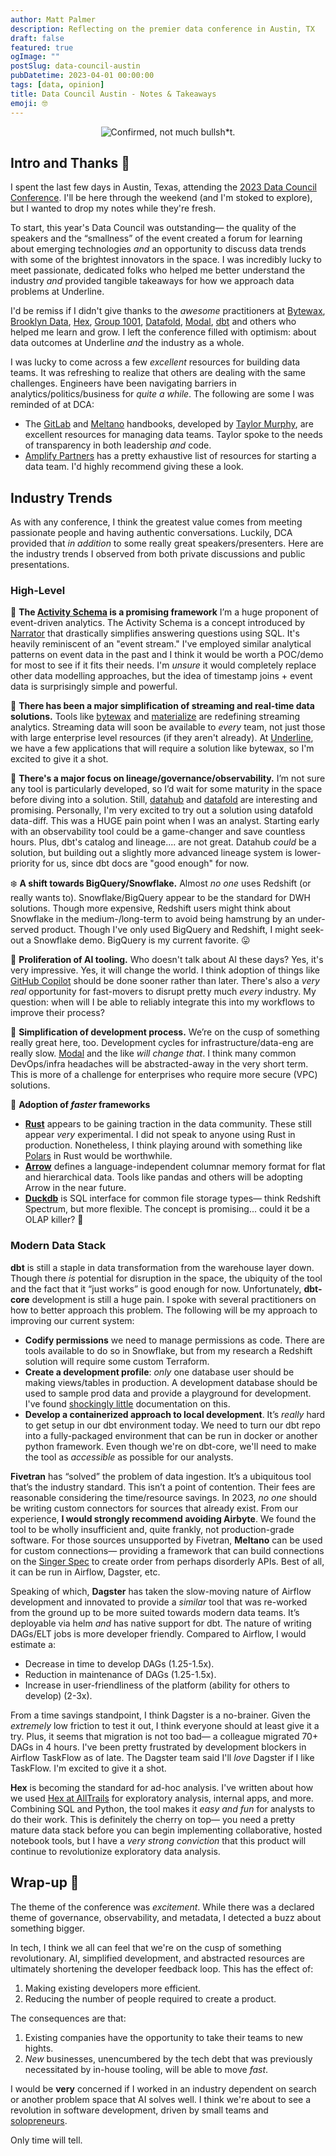 ```yaml
---
author: Matt Palmer
description: Reflecting on the premier data conference in Austin, TX
draft: false
featured: true
ogImage: ""
postSlug: data-council-austin
pubDatetime: 2023-04-01 00:00:00
tags: [data, opinion]
title: Data Council Austin - Notes & Takeaways
emoji: 🤓
---
```


<center>
<figure>
  <img src="/posts/data-council-austin/dca-logo-1.jpg" alt="Confirmed, not much bullsh*t."/>
</figure>
</center>

## Intro and Thanks 🙏

I spent the last few days in Austin, Texas, attending the [2023 Data Council Conference](https://www.datacouncil.ai/austin). I'll be here through the weekend (and I'm stoked to explore), but I wanted to drop my notes while they're fresh.

To start, this year's Data Council was outstanding— the quality of the speakers and the “smallness” of the event created a forum for learning about emerging technologies _and_ an opportunity to discuss data trends with some of the brightest innovators in the space. I was incredibly lucky to meet passionate, dedicated folks who helped me better understand the industry _and_ provided tangible takeaways for how we approach data problems at Underline.

I'd be remiss if I didn't give thanks to the _awesome_ practitioners at [Bytewax](https://bytewax.io/), [Brooklyn Data](https://brooklyndata.co/), [Hex](https://hex.tech/), [Group 1001](https://www.group1001.com/), [Datafold](https://www.datafold.com/), [Modal](https://modal.com/), [dbt](https://www.getdbt.com/) and others who helped me learn and grow. I left the conference filled with optimism: about data outcomes at Underline _and_ the industry as a whole.

I was lucky to come across a few _excellent_ resources for building data teams. It was refreshing to realize that others are dealing with the same challenges. Engineers have been navigating barriers in analytics/politics/business for _quite a while_. The following are some I was reminded of at DCA:

- The [GitLab](https://about.gitlab.com/handbook/business-technology/data-team/) and [Meltano](https://handbook.meltano.com/data-team/) handbooks, developed by [Taylor Murphy](https://www.linkedin.com/in/tayloramurphy), are excellent resources for managing data teams. Taylor spoke to the needs of transparency in both leadership _and_ code.
- [Amplify Partners](https://datateams.amplifypartners.com/) has a pretty exhaustive list of resources for starting a data team. I'd highly recommend giving these a look.

## Industry Trends

As with any conference, I think the greatest value comes from meeting passionate people and having authentic conversations. Luckily, DCA provided that _in addition_ to some really great speakers/presenters. Here are the industry trends I observed from both private discussions and public presentations.

### High-Level

📜 **The [Activity Schema](https://www.activityschema.com/) is a promising framework** I’m a huge proponent of event-driven analytics. The Activity Schema is a concept introduced by [Narrator](https://www.narratordata.com/) that drastically simplifies answering questions using SQL. It's heavily reminiscent of an "event stream." I've employed similar analytical patterns on event data in the past and I think it would be worth a POC/demo for most to see if it fits their needs. I'm _unsure_ it would completely replace other data modelling approaches, but the idea of timestamp joins + event data is surprisingly simple and powerful.

🌊 **There has been a major simplification of streaming and real-time data solutions.** Tools like [bytewax](https://bytewax.io/) and [materialize](https://materialize.com/) are redefining streaming analytics. Streaming data will soon be available to _every_ team, not just those with large enterprise level resources (if they aren't already). At [Underline](https://www.underline.com/), we have a few applications that will require a solution like bytewax, so I'm excited to give it a shot.

🔭 **There's a major focus on lineage/governance/observability.** I’m not sure any tool is particularly developed, so I’d wait for some maturity in the space before diving into a solution. Still, [datahub](https://datahubproject.io/) and [datafold](https://www.datafold.com/) are interesting and promising. Personally, I'm very excited to try out a solution using datafold data-diff. This was a HUGE pain point when I was an analyst. Starting early with an observability tool could be a game-changer and save countless hours. Plus, dbt's catalog and lineage.... are not great. Datahub _could_ be a solution, but building out a slightly more advanced lineage system is lower-priority for us, since dbt docs are "good enough" for now.

❄️ **A shift towards BigQuery/Snowflake.** Almost _no one_ uses Redshift (or really wants to). Snowflake/BigQuery appear to be the standard for DWH solutions. Though more expensive, Redshift users might think about Snowflake in the medium-/long-term to avoid being hamstrung by an under-served product. Though I've only used BigQuery and Redshift, I might seek-out a Snowflake demo. BigQuery is my current favorite. 😛

🤖 **Proliferation of AI tooling.** Who doesn't talk about AI these days? Yes, it's very impressive. Yes, it will change the world. I think adoption of things like [GitHub Copilot](https://github.com/features/copilot) should be done sooner rather than later. There's also a _very real_ opportunity for fast-movers to disrupt pretty much _every_ industry. My question: when will I be able to reliably integrate this into my workflows to improve their process?

🙏 **Simplification of development process.** We’re on the cusp of something really great here, too. Development cycles for infrastructure/data-eng are really slow. [Modal](https://www.modal.com) and the like _will change that_. I think many common DevOps/infra headaches will be abstracted-away in the very short term. This is more of a challenge for enterprises who require more secure (VPC) solutions.

💨 **Adoption of _faster_ frameworks**

- **[Rust](https://www.rust-lang.org/)** appears to be gaining traction in the data community. These still appear _very_ experimental. I did not speak to anyone using Rust in production. Nonetheless, I think playing around with something like [Polars](https://www.pola.rs/) in Rust would be worthwhile.
- **[Arrow](https://arrow.apache.org/)** defines a language-independent columnar memory format for flat and hierarchical data. Tools like pandas and others will be adopting Arrow in the near future.
- **[Duckdb](https://duckdb.org/)** is SQL interface for common file storage types— think Redshift Spectrum, but more flexible. The concept is promising... could it be a OLAP killer? 🦆

### Modern Data Stack

**dbt** is still a staple in data transformation from the warehouse layer down. Though there _is_ potential for disruption in the space, the ubiquity of the tool and the fact that it “just works” is good enough for now. Unfortunately, **dbt-core** development is still a huge pain. I spoke with several practitioners on how to better approach this problem. The following will be my approach to improving our current system:

- **Codify permissions** we need to manage permissions as code. There are tools available to do so in Snowflake, but from my research a Redshift solution will require some custom Terraform.
- **Create a development profile**: _only_ one database user should be making views/tables in production. A development database should be used to sample prod data and provide a playground for development. I've found [shockingly little](https://docs.getdbt.com/blog/configuring-grants) documentation on this.
- **Develop a containerized approach to local development**. It’s _really_ hard to get setup in our dbt environment today. We need to turn our dbt repo into a fully-packaged environment that can be run in docker or another python framework. Even though we're on dbt-core, we'll need to make the tool as _accessible_ as possible for our analysts.

**Fivetran** has “solved” the problem of data ingestion. It’s a ubiquitous tool that’s the industry standard. This isn’t a point of contention. Their fees are reasonable considering the time/resource savings. In 2023, _no one_ should be writing custom connectors for sources that already exist. From our experience, **I would strongly recommend avoiding Airbyte**. We found the tool to be wholly insufficient and, quite frankly, not production-grade software. For those sources unsupported by Fivetran, **Meltano** can be used for custom connections— providing a framework that can build connections on the [Singer Spec](https://hub.meltano.com/singer/spec) to create order from perhaps disorderly APIs. Best of all, it can be run in Airflow, Dagster, etc.

Speaking of which, **Dagster** has taken the slow-moving nature of Airflow development and innovated to provide a _similar_ tool that was re-worked from the ground up to be more suited towards modern data teams. It’s deployable via helm _and_ has native support for dbt. The nature of writing DAGs/ELT jobs is more developer friendly. Compared to Airflow, I would estimate a:

- Decrease in time to develop DAGs (1.25-1.5x).
- Reduction in maintenance of DAGs (1.25-1.5x).
- Increase in user-friendliness of the platform (ability for others to develop) (2-3x).

From a time savings standpoint, I think Dagster is a no-brainer. Given the _extremely_ low friction to test it out, I think everyone should at least give it a try. Plus, it seems that migration is not too bad— a colleague migrated 70+ DAGs in 4 hours. I've been pretty frustrated by development blockers in Airflow TaskFlow as of late. The Dagster team said I'll _love_ Dagster if I like TaskFlow. I'm excited to give it a shot.

**Hex** is becoming the standard for ad-hoc analysis. I've written about how we used [Hex at AllTrails](https://hex.tech/blog/hex-at-alltrails/) for exploratory analysis, internal apps, and more. Combining SQL and Python, the tool makes it _easy and fun_ for analysts to do their work. This is definitely the cherry on top— you need a pretty mature data stack before you can begin implementing collaborative, hosted notebook tools, but I have a _very strong conviction_ that this product will continue to revolutionize exploratory data analysis.

## Wrap-up 🎁

The theme of the conference was _excitement_. While there was a declared theme of governance, observability, and metadata, I detected a buzz about something bigger.

In tech, I think we all can feel that we're on the cusp of something revolutionary. AI, simplified development, and abstracted resources are ultimately shortening the developer feedback loop. This has the effect of:

1. Making existing developers more efficient.
2. Reducing the number of people required to create a product.

The consequences are that:

1. Existing companies have the opportunity to take their teams to new hights.
2. _New_ businesses, unencumbered by the tech debt that was previously necessitated by in-house tooling, will be able to move _fast_.

I would be **very** concerned if I worked in an industry dependent on search or another problem space that AI solves well. I think we're about to see a revolution in software development, driven by small teams and [solopreneurs](https://www.uschamber.com/co/start/startup/what-is-solopreneur).

Only time will tell.
